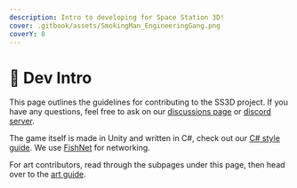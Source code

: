 ```yaml
---
description: Intro to developing for Space Station 3D!
cover: .gitbook/assets/SmokingMan_EngineeringGang.png
coverY: 0
---
```


# 📝 Dev Intro

This page outlines the guidelines for contributing to the SS3D project. If you have any questions, feel free to ask on our [discussions page](https://github.com/RE-SS3D/SS3D/discussions) or [discord server](https://discord.gg/Z3sPhyS).

The game itself is made in Unity and written in C#, check out our [C# style guide](guidelines/the-c-style-guide/). We use [FishNet](networking/fishnet-networking/) for networking.

For art contributors, read through the subpages under this page, then head over to the [art guide](http://127.0.0.1:5000/o/2tc30IysZr2Usu0TTxAY/s/o88TIFUbxlEVDM0ZH62q/).
